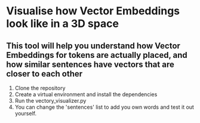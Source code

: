 # Visualise how Vector Embeddings look like in a 3D space
## This tool will help you understand how Vector Embeddings for tokens are actually placed, and how similar sentences have vectors that are closer to each other

1. Clone the repository
2. Create a virtual environment and install the dependencies
3. Run the vectory_visualizer.py
4. You can change the 'sentences' list to add you own words and test it out yourself.
